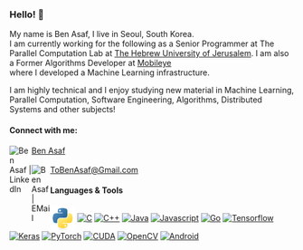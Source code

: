 ### Hello! 👋
My name is Ben Asaf, I live in Seoul, South Korea.<br>
I am currently working for the following as a Senior Programmer at The Parallel Computation Lab at [The Hebrew University of Jerusalem](https://en.huji.ac.il/en "HUJI's Website"). I am also a Former Algorithms Developer at [Mobileye](https://www.mobileye.com "Mobileye's Homepage")<br>
where I developed a Machine Learning infrastructure.

I am highly technical and I enjoy studying new material in Machine Learning, Parallel Computation, Software Engineering, Algorithms, Distributed Systems and other subjects!

#### Connect with me:
[<img align="left" alt="Ben Asaf | LinkedIn" width="39px" src="https://content.linkedin.com/content/dam/me/business/en-us/amp/brand-site/v2/bg/LI-Bug.svg.original.svg" />](https://www.linkedin.com/in/ben-asaf/) [Ben Asaf](https://www.linkedin.com/in/benasaf/)
<br><br>
[<img align="left" alt="Ben Asaf | EMail" width="33px" src="https://upload.wikimedia.org/wikipedia/commons/7/7e/Gmail_icon_%282020%29.svg" />](mailto:ToBenAsaf@Gmail.com)
ToBenAsaf@Gmail.com


#### Languages & Tools
[<img align="center" alt="Python" width="44px" src="https://raw.githubusercontent.com/devicons/devicon/master/icons/python/python-original.svg" />](https://www.python.org/)
[<img align="center" alt="C" width="33px" src="https://raw.githubusercontent.com/abranhe/programming-languages-logos/master/src/c/c.svg" />](https://en.cppreference.com/w/)
[<img align="center" alt="C++" width="33px" src="https://raw.githubusercontent.com/abranhe/programming-languages-logos/master/src/cpp/cpp.svg" />](https://en.cppreference.com/w/)
[<img align="center" alt="Java" width="33px" src="https://raw.githubusercontent.com/abranhe/programming-languages-logos/master/src/java/java.svg" />](https://docs.oracle.com/en/java/javase/15/docs/api/index.html)
[<img align="center" alt="Javascript" width="33px" src="https://raw.githubusercontent.com/abranhe/programming-languages-logos/master/src/javascript/javascript.svg" />](https://developer.mozilla.org/en-US/docs/Web/JavaScript)
[<img align="center" alt="Go" width="66px" src="https://raw.githubusercontent.com/abranhe/programming-languages-logos/master/src/go/go.svg" />](https://golang.org/)
[<img align="center" alt="Tensorflow" width="33px" src="https://raw.githubusercontent.com/valohai/ml-logos/master/tensorflow-tf.svg" />](https://www.tensorflow.org/)
[<img align="center" alt="Keras" width="33px" src="https://raw.githubusercontent.com/valohai/ml-logos/master/keras.svg" />](https://keras.io/)
[<img align="center" alt="PyTorch" width="110px" src="https://raw.githubusercontent.com/valohai/ml-logos/master/pytorch.svg" />](https://pytorch.org/)
[<img align="center" alt="CUDA" width="44px" src="https://raw.githubusercontent.com/valohai/ml-logos/master/cuda.svg" />](https://developer.nvidia.com/cuda-zone)
[<img align="center" alt="OpenCV" width="33px" src="https://github.com/opencv/opencv/blob/master/doc/opencv-logo2.png?raw=true" />](https://opencv.org/)
[<img align="center" alt="Android" width="33px" src="https://upload.wikimedia.org/wikipedia/commons/thumb/d/d7/Android_robot.svg/511px-Android_robot.svg.png" />](https://developer.android.com/)
